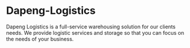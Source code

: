 # Dapeng-Logistics
Dapeng Logistics is a full-service warehousing solution for our clients needs.  We provide logistic services and storage so that you can focus on the needs of your business.  
